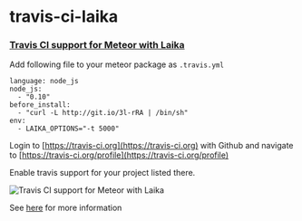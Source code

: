 travis-ci-laika
=========================

### [Travis CI support for Meteor with Laika](http://meteorhacks.com/travis-ci-support-for-meteor-with-laika.html)

Add following file to your meteor package as `.travis.yml`

    language: node_js  
    node_js:
      - "0.10"
    before_install:
      - "curl -L http://git.io/3l-rRA | /bin/sh"
    env:
      - LAIKA_OPTIONS="-t 5000"

Login to [https://travis-ci.org](https://travis-ci.org) with Github and navigate to [https://travis-ci.org/profile](https://travis-ci.org/profile)

Enable travis support for your project listed there.

![Travis CI support for Meteor with Laika](http://i.imgur.com/40L2CnU.png)

See [here](http://meteorhacks.com/travis-ci-support-for-meteor-with-laika.html) for more information
